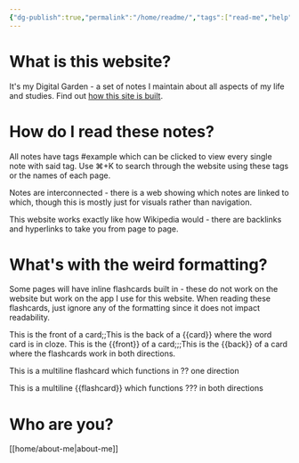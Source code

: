 ```yaml
---
{"dg-publish":true,"permalink":"/home/readme/","tags":["read-me","help","gardenEntry"]}
---
```


# What is this website?

It's my Digital Garden - a set of notes I maintain about all aspects of my life and studies. Find out [how this site is built](https://dg-docs.ole.dev/). 

# How do I read these notes?

All notes have tags #example which can be clicked to view every single note with said tag. Use ⌘+K to search through the website using these tags or the names of each page.

Notes are interconnected - there is a web showing which notes are linked to which, though this is mostly just for visuals rather than navigation.

This website works exactly like how Wikipedia would - there are backlinks and hyperlinks to take you from page to page.

# What's with the weird formatting?

Some pages will have inline flashcards built in - these do not work on the website but work on the app I use for this website. When reading these flashcards, just ignore any of the formatting since it does not impact readability.

This is the front of a card;;This is the back of a {{card}} where the word card is in cloze.
This is the {{front}} of a card;;;This is the {{back}} of a card where the flashcards work in both directions.

This is a multiline 
flashcard which
functions in
??
one direction

This is a multiline
{{flashcard}} which
functions
???
in both directions

# Who are you?

[[home/about-me\|about-me]]